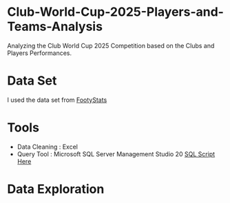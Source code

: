 # Club-World-Cup-2025-Players-and-Teams-Analysis

Analyzing the Club World Cup 2025 Competition based on the Clubs and Players Performances.

# Data Set 
I used the data set from [FootyStats](https://footystats.org/international/fifa-club-world-cup?utm_source=chatgpt.com)

# Tools 
- Data Cleaning : Excel
- Query Tool : Microsoft SQL Server Management Studio 20 [SQL Script Here](https://github.com/THETPAING10/Club-World-Cup-2025-Players-and-Teams-Analysis/blob/main/SQLQueryCWC.sql)

# Data Exploration


